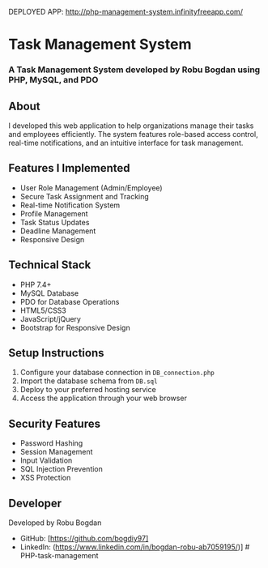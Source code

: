 DEPLOYED APP: 
http://php-management-system.infinityfreeapp.com/

# Task Management System

### A Task Management System developed by Robu Bogdan using PHP, MySQL, and PDO

## About

I developed this web application to help organizations manage their tasks and employees efficiently. The system features role-based access control, real-time notifications, and an intuitive interface for task management.

## Features I Implemented

- User Role Management (Admin/Employee)
- Secure Task Assignment and Tracking
- Real-time Notification System
- Profile Management
- Task Status Updates
- Deadline Management
- Responsive Design

## Technical Stack

- PHP 7.4+
- MySQL Database
- PDO for Database Operations
- HTML5/CSS3
- JavaScript/jQuery
- Bootstrap for Responsive Design

## Setup Instructions

1. Configure your database connection in `DB_connection.php`
2. Import the database schema from `DB.sql`
3. Deploy to your preferred hosting service
4. Access the application through your web browser

## Security Features

- Password Hashing
- Session Management
- Input Validation
- SQL Injection Prevention
- XSS Protection

## Developer

Developed by Robu Bogdan

- GitHub: [https://github.com/bogdiy97]
- LinkedIn: (https://www.linkedin.com/in/bogdan-robu-ab7059195/)]
#   P H P - t a s k - m a n a g e m e n t 
 
 
